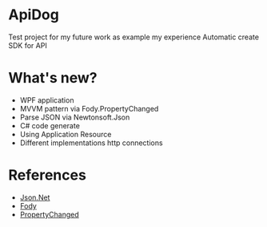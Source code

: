 # ApiDog
Test project for my future work as example my experience
Automatic create SDK for API
# What's new?
- WPF application
- MVVM pattern via Fody.PropertyChanged
- Parse JSON via Newtonsoft.Json
- C# code generate
- Using Application Resource
- Different implementations http connections
# References
* [Json.Net](http://www.newtonsoft.com/json)
* [Fody](https://github.com/Fody/Fody)
* [PropertyChanged](https://github.com/Fody/PropertyChanged)
